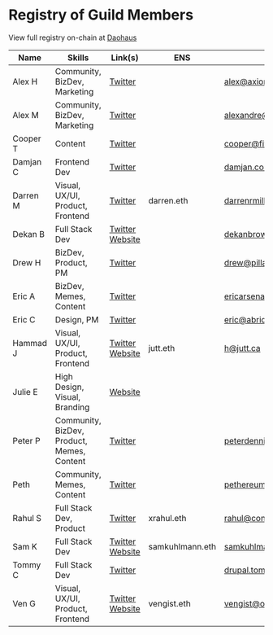 # Registry of Guild Members

View full registry on-chain at [Daohaus](https://daohaus.club/dao/0xbd6fa666fbb6fdeb4fc5eb36cdd5c87b069b24c1)

| Name     | Skills                                     | Link(s)                                                                  | ENS             | Email                        |
| -------- | ------------------------------------------ | ------------------------------------------------------------------------ | --------------- | ---------------------------- |
| Alex H   | Community, BizDev, Marketing               | [Twitter](https://twitter.com/_ahoff)                                    |                 | alex@axiom.finance           |
| Alex M   | Community, BizDev, Marketing               | [Twitter](https://twitter.com/AlexMasmej)                                |                 | alexandre@masmejean.com      |
| Cooper T | Content                                    | [Twitter](https://twitter.com/Cooopahtroopa)                             |                 | cooper@fitznerblockchain.com |
| Damjan C | Frontend Dev                               | [Twitter](https://twitter.com/RealDamjanCori)                            |                 | damjan.coric@mail.com        |
| Darren M | Visual, UX/UI, Product, Frontend           | [Twitter](https://twitter.com/DarrenMills)                               | darren.eth      | darrenrmills@gmail.com       |
| Dekan B  | Full Stack Dev                             | [Twitter](https://twitter.com/DekanBro) [Website](https://odyssy.io)     |                 | dekanbrown@odyssy.io         |
| Drew H   | BizDev, Product, PM                        | [Twitter](https://twitter.com/DrewHarding)                               |                 | drew@pillarproject.io        |
| Eric A   | BizDev, Memes, Content                     | [Twitter](https://twitter.com/eric_rsno)                                 |                 | ericarsenault6@gmail.com     |
| Eric C   | Design, PM                                 | [Twitter](https://twitter.com/ericwchung)                                |                 | eric@abridged.io             |
| Hammad J | Visual, UX/UI, Product, Frontend           | [Twitter](https://twitter.com/JuttIO) [Website](https://jutt.ca)         | jutt.eth        | h@jutt.ca                    |
| Julie E  | High Design, Visual, Branding              | [Website](https://its-super.com)                                         |                 |                              |
| Peter P  | Community, BizDev, Product, Memes, Content | [Twitter](https://twitter.com/pet3rpan_)                                 |                 | peterdennispan@gmail.com     |
| Peth     | Community, Memes, Content                  | [Twitter](https://twitter.com/petheth)                                   |                 | pethereum@outlook.com        |
| Rahul S  | Full Stack Dev, Product                    | [Twitter](https://twitter.com/RHLSTHRM)                                  | xrahul.eth      | rahul@connext.network        |
| Sam K    | Full Stack Dev                             | [Twitter](https://twitter.com/samskuhlmann) [Website](https://odyssy.io) | samkuhlmann.eth | samkuhlmann@odyssy.io        |
| Tommy C  | Full Stack Dev                             | [Twitter](https://twitter.com/proofoftom)                                |                 | drupal.tom@gmail.com         |
| Ven G    | Visual, UX/UI, Product, Frontend           | [Twitter](https://twitter.com/vengist) [Website](https://odyssy.io)      | vengist.eth     | vengist@odyssy.io            |
